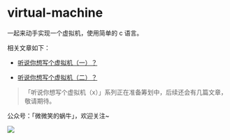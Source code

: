 # virtual-machine

一起来动手实现一个虚拟机，使用简单的 c 语言。

相关文章如下：

* [听说你想写个虚拟机（一）？](vm1.md)

* [听说你想写个虚拟机（二）？](vm2.md)


> 「听说你想写个虚拟机（x）」系列正在准备筹划中，后续还会有几篇文章，敬请期待。


公众号：「微微笑的蜗牛」，欢迎关注~


![](https://cdn.jsdelivr.net/gh/silan-liu/picRepo/img20210131124048.jpg)

